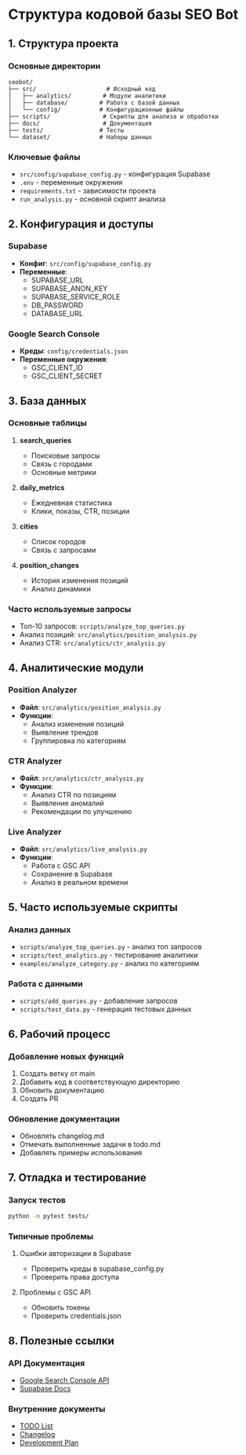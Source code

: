 # Структура кодовой базы SEO Bot

## 1. Структура проекта

### Основные директории
```
seobot/
├── src/                    # Исходный код
│   ├── analytics/         # Модули аналитики
│   ├── database/         # Работа с базой данных
│   └── config/           # Конфигурационные файлы
├── scripts/               # Скрипты для анализа и обработки
├── docs/                  # Документация
├── tests/                # Тесты
└── dataset/              # Наборы данных
```

### Ключевые файлы
- `src/config/supabase_config.py` - конфигурация Supabase
- `.env` - переменные окружения
- `requirements.txt` - зависимости проекта
- `run_analysis.py` - основной скрипт анализа

## 2. Конфигурация и доступы

### Supabase
- **Конфиг**: `src/config/supabase_config.py`
- **Переменные**:
  - SUPABASE_URL
  - SUPABASE_ANON_KEY
  - SUPABASE_SERVICE_ROLE
  - DB_PASSWORD
  - DATABASE_URL

### Google Search Console
- **Креды**: `config/credentials.json`
- **Переменные окружения**:
  - GSC_CLIENT_ID
  - GSC_CLIENT_SECRET

## 3. База данных

### Основные таблицы
1. **search_queries**
   - Поисковые запросы
   - Связь с городами
   - Основные метрики

2. **daily_metrics**
   - Ежедневная статистика
   - Клики, показы, CTR, позиции

3. **cities**
   - Список городов
   - Связь с запросами

4. **position_changes**
   - История изменения позиций
   - Анализ динамики

### Часто используемые запросы
- Топ-10 запросов: `scripts/analyze_top_queries.py`
- Анализ позиций: `src/analytics/position_analysis.py`
- Анализ CTR: `src/analytics/ctr_analysis.py`

## 4. Аналитические модули

### Position Analyzer
- **Файл**: `src/analytics/position_analysis.py`
- **Функции**:
  - Анализ изменения позиций
  - Выявление трендов
  - Группировка по категориям

### CTR Analyzer
- **Файл**: `src/analytics/ctr_analysis.py`
- **Функции**:
  - Анализ CTR по позициям
  - Выявление аномалий
  - Рекомендации по улучшению

### Live Analyzer
- **Файл**: `src/analytics/live_analysis.py`
- **Функции**:
  - Работа с GSC API
  - Сохранение в Supabase
  - Анализ в реальном времени

## 5. Часто используемые скрипты

### Анализ данных
- `scripts/analyze_top_queries.py` - анализ топ запросов
- `scripts/test_analytics.py` - тестирование аналитики
- `examples/analyze_category.py` - анализ по категориям

### Работа с данными
- `scripts/add_queries.py` - добавление запросов
- `scripts/test_data.py` - генерация тестовых данных

## 6. Рабочий процесс

### Добавление новых функций
1. Создать ветку от main
2. Добавить код в соответствующую директорию
3. Обновить документацию
4. Создать PR

### Обновление документации
- Обновлять changelog.md
- Отмечать выполненные задачи в todo.md
- Добавлять примеры использования

## 7. Отладка и тестирование

### Запуск тестов
```bash
python -m pytest tests/
```

### Типичные проблемы
1. Ошибки авторизации в Supabase
   - Проверить креды в supabase_config.py
   - Проверить права доступа

2. Проблемы с GSC API
   - Обновить токены
   - Проверить credentials.json

## 8. Полезные ссылки

### API Документация
- [Google Search Console API](https://developers.google.com/webmaster-tools/search-console-api-original)
- [Supabase Docs](https://supabase.com/docs)

### Внутренние документы
- [TODO List](docs/todo.md)
- [Changelog](changelog.md)
- [Development Plan](docs/plans.md)

